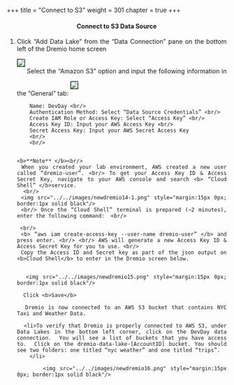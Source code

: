 +++
title = "Connect to S3"
weight = 301
chapter = true
+++

<center><h4>Connect to S3 Data Source </h4></center>

<div style="text-align: justify">
  <ol>
          <li>Click “Add Data Lake” from the “Data Connection” pane on the bottom left of the Dremio home screen</li>
     <img src="../../images/newdremio13.png" style="margin:15px 0px; border:1px solid black"/>
     Select the  “Amazon S3” option and input the following information in the “General” tab:
        <img src="../../images/newdremio14.png" style="margin:15px 0px; border:1px solid black"/>
        <br/>
        
        Name: DevDay <br/>
        Authentication Method: Select “Data Source Credentials” <br/>
        Create IAM Role or Access Key: Select “Access Key” <br/>
        Access Key ID: Input your AWS Access Key <br/>
        Secret Access Key: Input your AWS Secret Access Key
        <br/>
        <br/>
        
        
    <b>**Note** </b><br/>
     When you created your lab environment, AWS created a new user called “dremio-user”. <br/> To get your Access Key ID & Access Secret Key, navigate to your AWS console and search <b> “Cloud Shell” </b>service. 
      <br/> 
     <img src="../../images/newdremio14-1.png" style="margin:15px 0px; border:1px solid black"/>
     <br/> Once the “Cloud Shell” terminal is prepared (~2 minutes), enter the following command:  <br/>
     
     <br/> 
     <b> “aws iam create-access-key --user-name dremio-user” </b> and press enter. <br/> <br/> AWS will generate a new Access Key ID & Access Secret Key for you to use. <br/>
     Copy the Access ID and Secret key as part of the json output on <b>Cloud Shell</b> to enter in the Dremio screen below.
     
     
      <img src="../../images/newdremio15.png" style="margin:15px 0px; border:1px solid black"/>
      
      Click <b>Save</b>
      
      Dremio is now connected to an AWS S3 bucket that contains NYC Taxi and Weather Data.  
      
      <li>To verify that Dremio is properly connected to AWS S3, under Data Lakes in the bottom left corner, click on the DevDay data connection.  You will see a list of buckets that you have access to.  Click on the dremio-data-lake-[AccountID] bucket. You should see two folders: one titled “nyc weather” and one titled “trips”. 
        </li>
        
          <img src="../../images/newdremio16.png" style="margin:15px 0px; border:1px solid black"/>
</ol>

              



      
</div>
